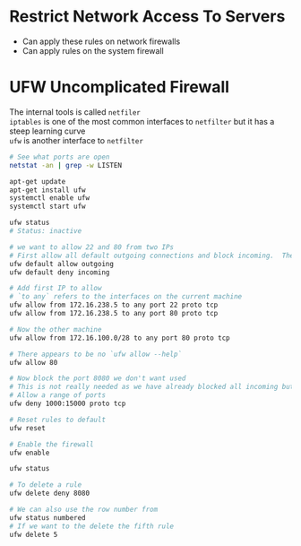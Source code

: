 # Restrict Network Access To Servers

- Can apply these rules on network firewalls
- Can apply rules on the system firewall

# UFW Uncomplicated Firewall

The internal tools is called `netfiler`  
`iptables` is one of the most common interfaces to `netfilter` but it has a steep learning curve  
`ufw` is another interface to `netfilter`

```sh
# See what ports are open
netstat -an | grep -w LISTEN

apt-get update
apt-get install ufw
systemctl enable ufw
systemctl start ufw

ufw status
# Status: inactive

# we want to allow 22 and 80 from two IPs
# First allow all default outgoing connections and block incoming.  These rules will not take immediate effect because ufw is currently disabled.
ufw default allow outgoing
ufw default deny incoming

# Add first IP to allow
# `to any` refers to the interfaces on the current machine
ufw allow from 172.16.238.5 to any port 22 proto tcp
ufw allow from 172.16.238.5 to any port 80 proto tcp

# Now the other machine
ufw allow from 172.16.100.0/28 to any port 80 proto tcp

# There appears to be no `ufw allow --help`
ufw allow 80

# Now block the port 8080 we don't want used
# This is not really needed as we have already blocked all incoming but is OK to create
# Allow a range of ports
ufw deny 1000:15000 proto tcp

# Reset rules to default
ufw reset

# Enable the firewall
ufw enable

ufw status

# To delete a rule
ufw delete deny 8080

# We can also use the row number from 
ufw status numbered
# If we want to the delete the fifth rule
ufw delete 5
```